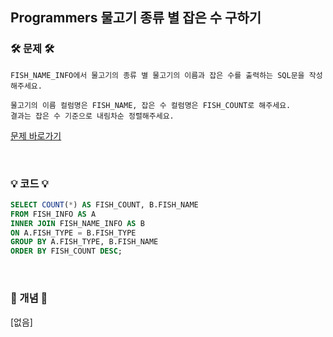 ## Programmers 물고기 종류 별 잡은 수 구하기


### 🛠️ 문제 🛠️

```
FISH_NAME_INFO에서 물고기의 종류 별 물고기의 이름과 잡은 수를 출력하는 SQL문을 작성해주세요.

물고기의 이름 컬럼명은 FISH_NAME, 잡은 수 컬럼명은 FISH_COUNT로 해주세요.
결과는 잡은 수 기준으로 내림차순 정렬해주세요.
```

[문제 바로가기](https://school.programmers.co.kr/learn/courses/30/lessons/293257)

<br/>

### 💡 코드 💡

```sql
SELECT COUNT(*) AS FISH_COUNT, B.FISH_NAME
FROM FISH_INFO AS A 
INNER JOIN FISH_NAME_INFO AS B
ON A.FISH_TYPE = B.FISH_TYPE
GROUP BY A.FISH_TYPE, B.FISH_NAME
ORDER BY FISH_COUNT DESC;
```

<br/>

### 📙 개념 📙

[없음]
